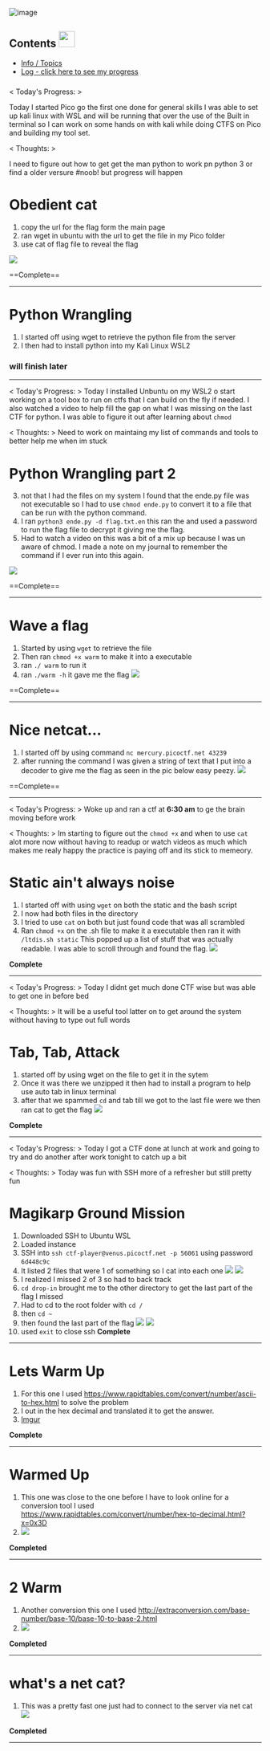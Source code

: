 ![image](https://user-images.githubusercontent.com/89421832/211408113-170a5e45-fddc-47ea-ba4e-1c324d392395.png)

## Contents <img src = "https://c.tenor.com/RkILblKtLTEAAAAd/ms-wake-up.gif" width = 32px> </h2>
* [Info / Topics](README.md)
* [Log - click here to see my progress](log.md)

### 
##### 

< Today's Progress: > 

Today I started Pico go the first one done for general skills I was able to set up kali linux with WSL and will be running that over the use of the Built in terminal so I can work on some hands on with kali while doing CTFS on Pico and building my tool set.

< Thoughts: >

I need to figure out how to get get the man python to work pn python 3 or find a older versure #noob! but progress will happen 

# Obedient cat
1. copy the url for the flag form  the main page
2. ran wget in ubuntu with the url to get the file in my Pico folder
3. use cat of flag file to reveal the flag

![](https://i.imgur.com/23UepdY.png)

==Complete==

---

# Python Wrangling
1. I started off using wget to retrieve the python file from the server 
2. I then had to install python into my Kali Linux WSL2

### will finish later

---

< Today's Progress: >
Today I installed Unbuntu on my WSL2 o start working on a tool box to run on ctfs that I can build on the fly if needed. I also watched a video to help fill the gap on what I was missing on the last CTF for python. I was able to figure it out after learning about `chmod`

< Thoughts: >
Need to work on maintaing my list of commands and tools to better help me when im stuck

# Python Wrangling part 2

3. not that I had the files on my system I found that the ende.py file was not executable so I had to use `chmod ende.py` to convert it to a file that can be run with the python command. 
4. I ran `python3 ende.py -d flag.txt.en` this ran the and used a password to run the flag file to decrypt it giving me the flag.
5. Had to watch a video on this was a bit of a mix up because I was un aware of chmod. I made a note on my journal to remember the command if I ever run into this again.

![](https://i.imgur.com/qwZav0d.png)

==Complete==

---
# Wave a flag
1. Started by using `wget` to retrieve  the file
2. Then ran `chmod +x warm` to make it into a executable
3. ran `./ warm` to run it
4.  ran `./warm -h` it gave me the flag
![](https://i.imgur.com/zK0WNHc.png)

==Complete==
 
---
# Nice netcat...
1. I started off by using command `nc mercury.picoctf.net 43239`
2.  after running the command I was given a string of text that I put into a decoder to give me the flag as seen in the pic below easy peezy.
![](https://i.imgur.com/VrYTU4g.png)

==Complete==

--- 

< Today's Progress: >
Woke up and ran a ctf at **6:30 am** to ge the brain moving before work

< Thoughts: >
Im starting to figure out the `chmod +x` and when to use `cat` alot more now without having to readup or watch videos as much which makes me realy happy the practice is paying off and its stick to memeory.

# Static ain't always noise
1. I started off with using `wget` on both the static and the bash script
2. I now had both files in the directory
3. I tried to use `cat` on both but just found code that was all scrambled
4. Ran `chmod +x` on the .sh file to make it a executable then ran it with `/ltdis.sh static` This popped up a list of stuff that was actually readable. I was able to scroll through and found the flag.
![](https://i.imgur.com/lIZY5no.png)

**Complete**

---

< Today's Progress: >
Today I didnt get much done  CTF wise but was able to get one in before bed 

< Thoughts: >
It will be a useful tool latter on to get around the system without having to type out full words

# Tab, Tab, Attack
1. started off by using wget on the file to get it in the sytem
2. Once it was there we unzipped it then had to install a program to help use auto tab in linux terminal
3. after that we spammed `cd` and tab till we got to the last file were we then ran cat to get the flag
![](https://i.imgur.com/EHr1O6P.png)

**Complete**

---

< Today's Progress: >
Today I got a CTF done at lunch at work and going to try and do another after work tonight to catch up a bit

< Thoughts: >
Today was fun with SSH more of a refresher but still pretty fun

# Magikarp Ground Mission
1. Downloaded SSH to Ubuntu WSL
2. Loaded instance
3. SSH into `ssh ctf-player@venus.picoctf.net -p 56061` using password `6d448c9c`
4. It listed 2 files that were 1 of something so I cat into each one
![](https://i.imgur.com/J2Y0Smy.png)
![](https://i.imgur.com/BVNbl16.png)
5. I realized I missed 2 of 3 so had to back track
6. `cd drop-in` brought me to the other directory to get the last part of the flag I missed
7. Had to cd to the root folder with `cd /`
8. then `cd ~`
9. then found the last part of the flag
![](https://i.imgur.com/JQtsPbe.png)
![](https://i.imgur.com/h9VaAxh.png)
9. used `exit` to close ssh
**Complete**

---
# Lets Warm Up
1. For this one I used https://www.rapidtables.com/convert/number/ascii-to-hex.html to solve the problem
2. I out in the hex decimal and translated it to get the answer.
3. [Imgur](https://i.imgur.com/FhcckSy.png)

**Complete**

---
# Warmed Up
1. This one was close to the one before I have to look online for a conversion tool I used https://www.rapidtables.com/convert/number/hex-to-decimal.html?x=0x3D
2. ![](https://i.imgur.com/RT9XzDI.png)

**Completed**

---
# 2 Warm 
1. Another conversion this one I used http://extraconversion.com/base-number/base-10/base-10-to-base-2.html
3. ![](https://i.imgur.com/IZYvyvB.png)

**Completed**

---
# what's a net cat?
1. This was a pretty fast one just had to connect to the server via net cat
![](https://i.imgur.com/64Hh9jj.png)


**Completed**

---
